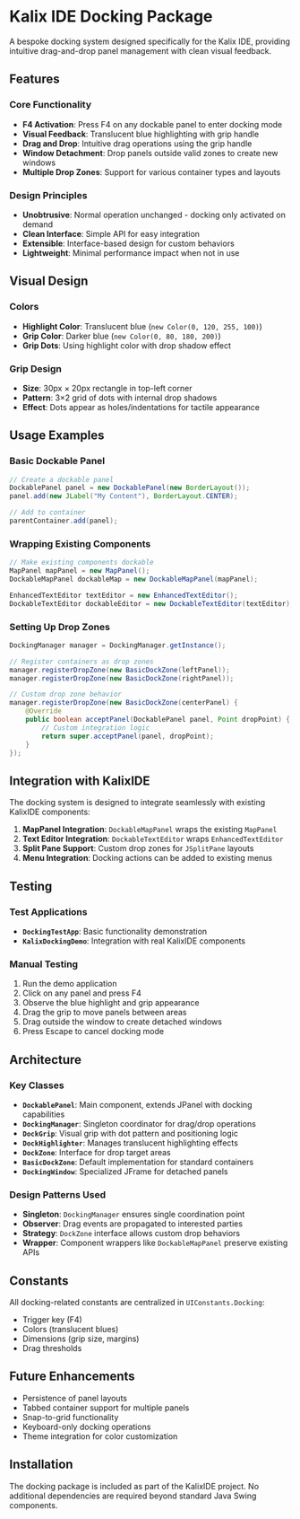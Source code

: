 # Kalix IDE Docking Package

A bespoke docking system designed specifically for the Kalix IDE, providing intuitive drag-and-drop panel management with clean visual feedback.

## Features

### Core Functionality
- **F4 Activation**: Press F4 on any dockable panel to enter docking mode
- **Visual Feedback**: Translucent blue highlighting with grip handle
- **Drag and Drop**: Intuitive drag operations using the grip handle
- **Window Detachment**: Drop panels outside valid zones to create new windows
- **Multiple Drop Zones**: Support for various container types and layouts

### Design Principles
- **Unobtrusive**: Normal operation unchanged - docking only activated on demand
- **Clean Interface**: Simple API for easy integration
- **Extensible**: Interface-based design for custom behaviors
- **Lightweight**: Minimal performance impact when not in use

## Visual Design

### Colors
- **Highlight Color**: Translucent blue (`new Color(0, 120, 255, 100)`)
- **Grip Color**: Darker blue (`new Color(0, 80, 180, 200)`)
- **Grip Dots**: Using highlight color with drop shadow effect

### Grip Design
- **Size**: 30px × 20px rectangle in top-left corner
- **Pattern**: 3×2 grid of dots with internal drop shadows
- **Effect**: Dots appear as holes/indentations for tactile appearance

## Usage Examples

### Basic Dockable Panel
```java
// Create a dockable panel
DockablePanel panel = new DockablePanel(new BorderLayout());
panel.add(new JLabel("My Content"), BorderLayout.CENTER);

// Add to container
parentContainer.add(panel);
```

### Wrapping Existing Components
```java
// Make existing components dockable
MapPanel mapPanel = new MapPanel();
DockableMapPanel dockableMap = new DockableMapPanel(mapPanel);

EnhancedTextEditor textEditor = new EnhancedTextEditor();
DockableTextEditor dockableEditor = new DockableTextEditor(textEditor);
```

### Setting Up Drop Zones
```java
DockingManager manager = DockingManager.getInstance();

// Register containers as drop zones
manager.registerDropZone(new BasicDockZone(leftPanel));
manager.registerDropZone(new BasicDockZone(rightPanel));

// Custom drop zone behavior
manager.registerDropZone(new BasicDockZone(centerPanel) {
    @Override
    public boolean acceptPanel(DockablePanel panel, Point dropPoint) {
        // Custom integration logic
        return super.acceptPanel(panel, dropPoint);
    }
});
```

## Integration with KalixIDE

The docking system is designed to integrate seamlessly with existing KalixIDE components:

1. **MapPanel Integration**: `DockableMapPanel` wraps the existing `MapPanel`
2. **Text Editor Integration**: `DockableTextEditor` wraps `EnhancedTextEditor`
3. **Split Pane Support**: Custom drop zones for `JSplitPane` layouts
4. **Menu Integration**: Docking actions can be added to existing menus

## Testing

### Test Applications
- **`DockingTestApp`**: Basic functionality demonstration
- **`KalixDockingDemo`**: Integration with real KalixIDE components

### Manual Testing
1. Run the demo application
2. Click on any panel and press F4
3. Observe the blue highlight and grip appearance
4. Drag the grip to move panels between areas
5. Drag outside the window to create detached windows
6. Press Escape to cancel docking mode

## Architecture

### Key Classes
- **`DockablePanel`**: Main component, extends JPanel with docking capabilities
- **`DockingManager`**: Singleton coordinator for drag/drop operations
- **`DockGrip`**: Visual grip with dot pattern and positioning logic
- **`DockHighlighter`**: Manages translucent highlighting effects
- **`DockZone`**: Interface for drop target areas
- **`BasicDockZone`**: Default implementation for standard containers
- **`DockingWindow`**: Specialized JFrame for detached panels

### Design Patterns Used
- **Singleton**: `DockingManager` ensures single coordination point
- **Observer**: Drag events are propagated to interested parties
- **Strategy**: `DockZone` interface allows custom drop behaviors
- **Wrapper**: Component wrappers like `DockableMapPanel` preserve existing APIs

## Constants

All docking-related constants are centralized in `UIConstants.Docking`:
- Trigger key (F4)
- Colors (translucent blues)
- Dimensions (grip size, margins)
- Drag thresholds

## Future Enhancements

- Persistence of panel layouts
- Tabbed container support for multiple panels
- Snap-to-grid functionality
- Keyboard-only docking operations
- Theme integration for color customization

## Installation

The docking package is included as part of the KalixIDE project. No additional dependencies are required beyond standard Java Swing components.